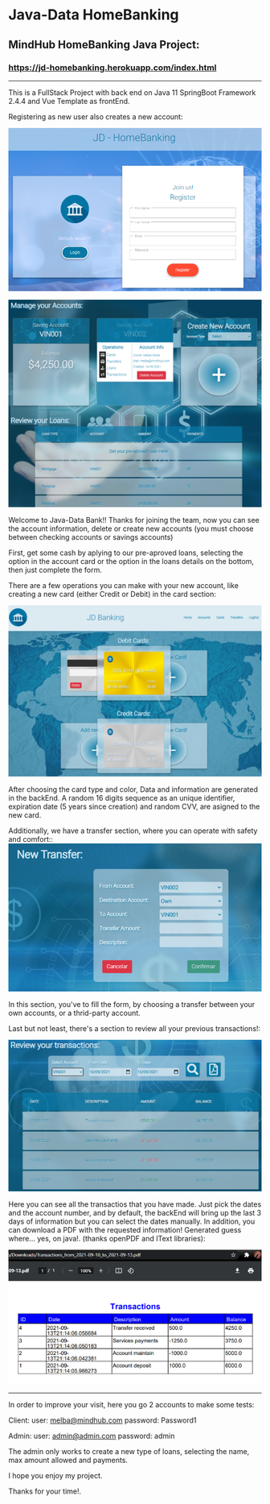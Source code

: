 # Java-Data HomeBanking

## MindHub HomeBanking Java Project: 
### https://jd-homebanking.herokuapp.com/index.html

***

This is a FullStack Project with back end on Java 11 SpringBoot Framework 2.4.4 and Vue Template as frontEnd.

Registering as new user also creates a new account:

![Register](https://github.com/paaherre/homebanking/blob/main/src/main/resources/static/img/readme/register.png?raw=true)

![Accounts](https://github.com/paaherre/homebanking/blob/main/src/main/resources/static/img/readme/accounts.png?raw=true)

Welcome to Java-Data Bank!!
Thanks for joining the team, now you can see the account information, delete or create new accounts (you must choose between checking accounts or savings accounts)

First, get some cash by aplying to our pre-aproved loans, selecting the option in the account card or the option in the loans details on the bottom, then just complete the form.

There are a few operations you can make with your new account, like creating a new card (either Credit or Debit) in the card section:

![Cards](https://github.com/paaherre/homebanking/blob/main/src/main/resources/static/img/readme/cards.png?raw=true)

After choosing the card type and color, Data and information are generated in the backEnd. A random 16 digits sequence as an unique identifier, expiration date (5 years since creation) and random CVV, are asigned to the new card.

Additionally, we have a transfer section, where you can operate with safety and comfort::
![Transfer](https://github.com/paaherre/homebanking/blob/main/src/main/resources/static/img/readme/transfer.png?raw=true)

In this section, you've to fill the form, by choosing a transfer between your own accounts, or a thrid-party account.

Last but not least, there's a section to review all your previous transactions!:

![Transaction](https://github.com/paaherre/homebanking/blob/main/src/main/resources/static/img/readme/Transaction.png?raw=true)

Here you can see all the transactios that you have made. Just pick the dates and the account number, and by default, the backEnd will bring up the last 3 days of information but you can select the dates manually.
In addition,  you can download a PDF with the requested information!  Generated guess where... yes, on java!. (thanks openPDF and IText libraries):

![PDF](https://github.com/paaherre/homebanking/blob/main/src/main/resources/static/img/readme/pdf.png?raw=true)

***

In order to improve your visit, here you go 2 accounts to make some tests:

Client:
user: melba@mindhub.com
password: Password1

Admin:
user: admin@admin.com
password: admin

The admin only works to create a new type of loans, selecting the name, max amount allowed and payments.

I hope you enjoy my project.

Thanks for your time!.
